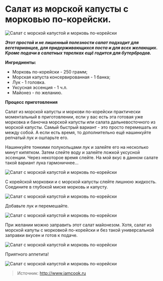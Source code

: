 # Салат из морской капусты с морковью по-корейски.

![Салат с морской капустой и морковь по-корейски](/images/Kulinar/Salad/salat_morkapusta_kormorkov_001.jpg 'Салат с морской капустой и морковь по-корейски')

_**Этот простой и не лишенный полезности салат подходит для вегетарианцев, для придерживающихся поста и для всех желающих. Кроме подачи в салатных тарелках ещё годится для бутербродов.**_

**Ингредиенты:**

- Морковь по-корейски - 250 грамм;
- Морская капуста консервированная - 1 банка;
- Лук - 1 головка.
- Уксусная эссенция - 1 ч.л.
- Майонез - по желанию.

**Процесс приготовления**

Салат из морской капусты и моркови по-корейски практически моментальный в приготовлении, если у вас есть эта готовая уже морковка и баночка морской капусты или салата дальневосточного из морской капусты. Самый быстрый вариант - это просто перемешать их между собой. А если есть время, то дополнительно ещё нашинкуйте репчатый лук и ошпарьте его.

Нашинкуйте тонкими полукольцами лук и залейте его на несколько минут кипятком. Затем слейте воду и залейте ложкой уксусной эссенции. Через некоторое время слейте. На мой вкус в данном салате такой вариант лука гармоничнее…

![Салат с морской капустой и морковь по-корейски](/images/Kulinar/Salad/salat_morkapusta_kormorkov_002.jpg 'Салат с морской капустой и морковь по-корейски')

С корейской морковки и с морской капусты слейте лишнюю жидкость. Соедините в глубокой миске морковь и капусту.

![Салат с морской капустой и морковь по-корейски](/images/Kulinar/Salad/salat_morkapusta_kormorkov_003.jpg 'Салат с морской капустой и морковь по-корейски')

Добавьте лук и перемешайте.

![Салат с морской капустой и морковь по-корейски](/images/Kulinar/Salad/salat_morkapusta_kormorkov_004.jpg 'Салат с морской капустой и морковь по-корейски')

При желании можно заправить этот салат майонезом. Хотя, салат из морской капуты с морковкой по-корейски и без такой универсальной заправки вкусен и готов к подаче.

![Салат с морской капустой и морковь по-корейски](/images/Kulinar/Salad/salat_morkapusta_kormorkov_005.jpg 'Салат с морской капустой и морковь по-корейски')

Приятного аппетита!

![Салат с морской капустой и морковь по-корейски](/images/Kulinar/Salad/salat_morkapusta_kormorkov_006.jpg 'Салат с морской капустой и морковь по-корейски')

> Источник: http://www.iamcook.ru
